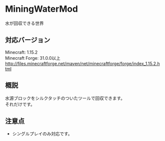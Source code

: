 # MiningWaterMod
水が回収できる世界

## 対応バージョン
Minecraft: 1.15.2<br>
Minecraft Forge: 31.0.0以上<br>
http://files.minecraftforge.net/maven/net/minecraftforge/forge/index_1.15.2.html

## 概説
水源ブロックをシルクタッチのついたツールで回収できます。<br>
それだけです。

## 注意点
- シングルプレイのみ対応です。